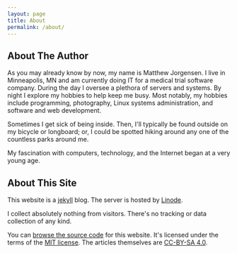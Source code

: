 ```yaml
---
layout: page
title: About
permalink: /about/
---
```


## About The Author

As you may already know by now, my name is Matthew Jorgensen. I live in
Minneapolis, MN and am currently doing IT for a medical trial software
company. During the day I oversee a plethora of servers and systems. By
night I explore my hobbies to help keep me busy. Most notably, my
hobbies include programming,
photography, Linux systems administration, and software and web
development.

Sometimes I get sick of being inside. Then, I'll typically be found
outside on my bicycle or longboard; or, I could be spotted hiking around
any one of the countless parks around me.

My fascination with computers, technology, and the Internet began at a
very young age.

## About This Site

This website is a [jekyll][jekyll] blog. The server is hosted by
[Linode][linode-ref]. 

I collect absolutely nothing from visitors. There's no tracking or data
collection of any kind.

You can [browse the source code][source] for this website. It's licensed
under the terms of the [MIT license][mit]. The articles themselves are 
[CC-BY-SA 4.0][cc-by-sa-4.0].

[jekyll]: https://jekyllrb.com/
[aura-theme]: https://git.sr.ht/~mjorgensen/aura
[linode-ref]: https://www.linode.com/?r=6bc69166de6a9b923e4e42b4259c0ed8e1769d8c
[source]: https://git.sr.ht/~mjorgensen/jrgnsn.net
[mit]: https://opensource.org/licenses/MIT/
[cc-by-sa-4.0]: https://creativecommons.org/licenses/by-sa/4.0/